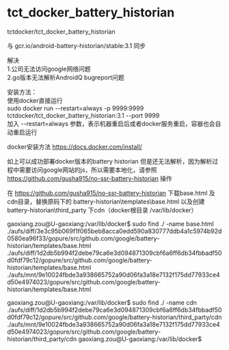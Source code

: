 # tct_docker_battery_historian

tctdocker/tct_docker_battery_historian  

与 gcr.io/android-battery-historian/stable:3.1 同步

解决  
1.公司无法访问google网络问题  
2.go版本无法解析AndroidQ bugreport问题  

安装方法：  
使用docker直接运行  
sudo docker run --restart=always -p 9999:9999 tctdocker/tct_docker_battery_historian:3.1 --port 9999  
加入 --restart=always 参数，表示机器重启后或者docker服务重启，容器也会自动重启运行     

docker安装方法 https://docs.docker.com/install/   

如上可以成功部署docker版本的battery historian 但是还无法解析，因为解析过程中需要访问google网站的js，所以需要本地化，请参照 https://github.com/gusha915/no-ssr-battery-historian 操作    

在 https://github.com/gusha915/no-ssr-battery-historian 下载base.html 及cdn目录，替换原码下的 battery-historian\templates\base.html 以及创建battery-historian\third_party 下cdn（docker根目录 /var/lib/docker）  

gaoxiang.zou@U-gaoxiang:/var/lib/docker$ sudo find ./ -name base.html  
./aufs/diff/3e3c95b069f1f065beb8acca0edd590a830777ddb4a1c5974b92d0580ea96f33/gopure/src/github.com/google/battery-historian/templates/base.html  
./aufs/diff/1d2db5b994f2debe79ca6e3d094871309cbf6a6ff6db34fbbadf50d0fdf79c12/gopure/src/github.com/google/battery-historian/templates/base.html  
./aufs/mnt/9e10024fbde3a938665752a90d06fa3a18e7132f175dd77933ce4d50e4974023/gopure/src/github.com/google/battery-historian/templates/base.html    

gaoxiang.zou@U-gaoxiang:/var/lib/docker$ sudo find ./ -name cdn  
./aufs/diff/1d2db5b994f2debe79ca6e3d094871309cbf6a6ff6db34fbbadf50d0fdf79c12/gopure/src/github.com/google/battery-historian/third_party/cdn  
./aufs/mnt/9e10024fbde3a938665752a90d06fa3a18e7132f175dd77933ce4d50e4974023/gopure/src/github.com/google/battery-historian/third_party/cdn
gaoxiang.zou@U-gaoxiang:/var/lib/docker$  

